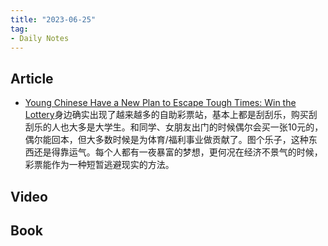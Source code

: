 ```yaml
---
title: "2023-06-25"
tag:
- Daily Notes
---
```

## Article
- [Young Chinese Have a New Plan to Escape Tough Times: Win the Lottery](https://www.sixthtone.com/news/1013133)身边确实出现了越来越多的自助彩票站，基本上都是刮刮乐，购买刮刮乐的人也大多是大学生。和同学、女朋友出门的时候偶尔会买一张10元的，偶尔能回本，但大多数时候是为体育/福利事业做贡献了。图个乐子，这种东西还是得靠运气。每个人都有一夜暴富的梦想，更何况在经济不景气的时候，彩票能作为一种短暂逃避现实的方法。

## Video

## Book

